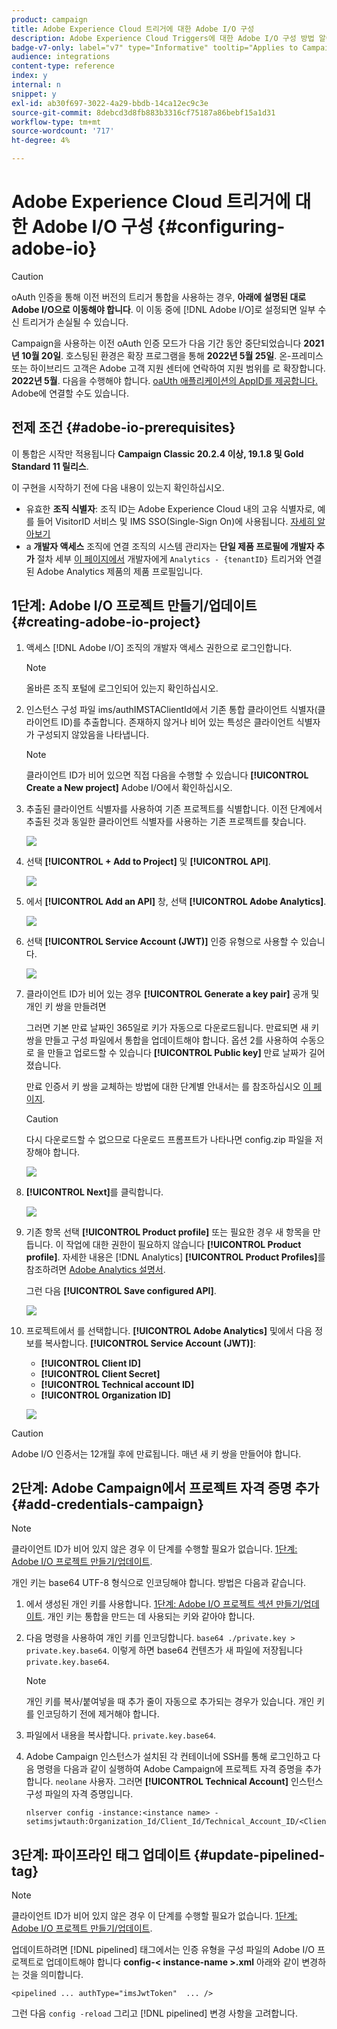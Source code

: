 ```yaml
---
product: campaign
title: Adobe Experience Cloud 트리거에 대한 Adobe I/O 구성
description: Adobe Experience Cloud Triggers에 대한 Adobe I/O 구성 방법 알아보기
badge-v7-only: label="v7" type="Informative" tooltip="Applies to Campaign Classic v7 only"
audience: integrations
content-type: reference
index: y
internal: n
snippet: y
exl-id: ab30f697-3022-4a29-bbdb-14ca12ec9c3e
source-git-commit: 8debcd3d8fb883b3316cf75187a86bebf15a1d31
workflow-type: tm+mt
source-wordcount: '717'
ht-degree: 4%

---
```


# Adobe Experience Cloud 트리거에 대한 Adobe I/O 구성 {#configuring-adobe-io}



>[!CAUTION]
>
>oAuth 인증을 통해 이전 버전의 트리거 통합을 사용하는 경우, **아래에 설명된 대로 Adobe I/O으로 이동해야 합니다**.
>이 이동 중에 [!DNL Adobe I/O]로 설정되면 일부 수신 트리거가 손실될 수 있습니다.
>
>Campaign을 사용하는 이전 oAuth 인증 모드가 다음 기간 동안 중단되었습니다 **2021년 10월 20일**. 호스팅된 환경은 확장 프로그램을 통해 **2022년 5월 25일**. 온-프레미스 또는 하이브리드 고객은 Adobe 고객 지원 센터에 연락하여 지원 범위를 로 확장합니다. **2022년 5월**. 다음을 수행해야 합니다. [oaUth 애플리케이션의 AppID를 제공합니다.](../../integrations/using/configuring-pipeline.md?lang=en#step-optional) Adobe에 연결할 수도 있습니다.

## 전제 조건 {#adobe-io-prerequisites}

이 통합은 시작만 적용됩니다 **Campaign Classic 20.2.4 이상, 19.1.8 및 Gold Standard 11 릴리스**.

이 구현을 시작하기 전에 다음 내용이 있는지 확인하십시오.

* 유효한 **조직 식별자**: 조직 ID는 Adobe Experience Cloud 내의 고유 식별자로, 예를 들어 VisitorID 서비스 및 IMS SSO(Single-Sign On)에 사용됩니다. [자세히 알아보기](https://experienceleague.adobe.com/docs/core-services/interface/administration/organizations.html?lang=ko)
* a **개발자 액세스** 조직에 연결 조직의 시스템 관리자는 **단일 제품 프로필에 개발자 추가** 절차 세부 [이 페이지에서](https://helpx.adobe.com/enterprise/using/manage-developers.html) 개발자에게 `Analytics - {tenantID}` 트리거와 연결된 Adobe Analytics 제품의 제품 프로필입니다.

## 1단계: Adobe I/O 프로젝트 만들기/업데이트 {#creating-adobe-io-project}

1. 액세스 [!DNL Adobe I/O] 조직의 개발자 액세스 권한으로 로그인합니다.

   >[!NOTE]
   >
   > 올바른 조직 포털에 로그인되어 있는지 확인하십시오.

1. 인스턴스 구성 파일 ims/authIMSTAClientId에서 기존 통합 클라이언트 식별자(클라이언트 ID)를 추출합니다. 존재하지 않거나 비어 있는 특성은 클라이언트 식별자가 구성되지 않았음을 나타냅니다.

   >[!NOTE]
   >
   >클라이언트 ID가 비어 있으면 직접 다음을 수행할 수 있습니다 **[!UICONTROL Create a New project]** Adobe I/O에서 확인하십시오.

1. 추출된 클라이언트 식별자를 사용하여 기존 프로젝트를 식별합니다. 이전 단계에서 추출된 것과 동일한 클라이언트 식별자를 사용하는 기존 프로젝트를 찾습니다.

   ![](assets/do-not-localize/adobe_io_8.png)

1. 선택 **[!UICONTROL + Add to Project]** 및 **[!UICONTROL API]**.

   ![](assets/do-not-localize/adobe_io_1.png)

1. 에서 **[!UICONTROL Add an API]** 창, 선택 **[!UICONTROL Adobe Analytics]**.

   ![](assets/do-not-localize/adobe_io_2.png)

1. 선택 **[!UICONTROL Service Account (JWT)]** 인증 유형으로 사용할 수 있습니다.

   ![](assets/do-not-localize/adobe_io_3.png)

1. 클라이언트 ID가 비어 있는 경우 **[!UICONTROL Generate a key pair]** 공개 및 개인 키 쌍을 만들려면

   그러면 기본 만료 날짜인 365일로 키가 자동으로 다운로드됩니다. 만료되면 새 키 쌍을 만들고 구성 파일에서 통합을 업데이트해야 합니다. 옵션 2를 사용하여 수동으로 을 만들고 업로드할 수 있습니다 **[!UICONTROL Public key]** 만료 날짜가 길어졌습니다.

   만료 인증서 키 쌍을 교체하는 방법에 대한 단계별 안내서는 를 참조하십시오 [이 페이지](https://developer.adobe.com/developer-console/docs/guides/email-alerts/cert-expiry/#a-step-by-step-guide-to-replacing-expiring-certificate-key-pairs).


   >[!CAUTION]
   >
   >다시 다운로드할 수 없으므로 다운로드 프롬프트가 나타나면 config.zip 파일을 저장해야 합니다.

   ![](assets/do-not-localize/adobe_io_4.png)

1. **[!UICONTROL Next]**&#x200B;를 클릭합니다.

   ![](assets/do-not-localize/adobe_io_5.png)

1. 기존 항목 선택 **[!UICONTROL Product profile]** 또는 필요한 경우 새 항목을 만듭니다. 이 작업에 대한 권한이 필요하지 않습니다 **[!UICONTROL Product profile]**. 자세한 내용은 [!DNL Analytics] **[!UICONTROL Product Profiles]**&#x200B;를 참조하려면 [Adobe Analytics 설명서](https://experienceleague.adobe.com/docs/analytics/admin/admin-console/home.html#admin-console).

   그런 다음 **[!UICONTROL Save configured API]**.

   ![](assets/do-not-localize/adobe_io_6.png)

1. 프로젝트에서 를 선택합니다. **[!UICONTROL Adobe Analytics]** 및에서 다음 정보를 복사합니다. **[!UICONTROL Service Account (JWT)]**:

   * **[!UICONTROL Client ID]**
   * **[!UICONTROL Client Secret]**
   * **[!UICONTROL Technical account ID]**
   * **[!UICONTROL Organization ID]**

   ![](assets/do-not-localize/adobe_io_7.png)

>[!CAUTION]
>
>Adobe I/O 인증서는 12개월 후에 만료됩니다. 매년 새 키 쌍을 만들어야 합니다.

## 2단계: Adobe Campaign에서 프로젝트 자격 증명 추가 {#add-credentials-campaign}

>[!NOTE]
>
>클라이언트 ID가 비어 있지 않은 경우 이 단계를 수행할 필요가 없습니다. [1단계: Adobe I/O 프로젝트 만들기/업데이트](#creating-adobe-io-project).

개인 키는 base64 UTF-8 형식으로 인코딩해야 합니다. 방법은 다음과 같습니다.

1. 에서 생성된 개인 키를 사용합니다. [1단계: Adobe I/O 프로젝트 섹션 만들기/업데이트](#creating-adobe-io-project). 개인 키는 통합을 만드는 데 사용되는 키와 같아야 합니다.

1. 다음 명령을 사용하여 개인 키를 인코딩합니다. `base64 ./private.key > private.key.base64`. 이렇게 하면 base64 컨텐츠가 새 파일에 저장됩니다 `private.key.base64`.

   >[!NOTE]
   >
   >개인 키를 복사/붙여넣을 때 추가 줄이 자동으로 추가되는 경우가 있습니다. 개인 키를 인코딩하기 전에 제거해야 합니다.

1. 파일에서 내용을 복사합니다. `private.key.base64`.

1. Adobe Campaign 인스턴스가 설치된 각 컨테이너에 SSH를 통해 로그인하고 다음 명령을 다음과 같이 실행하여 Adobe Campaign에 프로젝트 자격 증명을 추가합니다. `neolane` 사용자. 그러면 **[!UICONTROL Technical Account]** 인스턴스 구성 파일의 자격 증명입니다.

   ```
   nlserver config -instance:<instance name> -setimsjwtauth:Organization_Id/Client_Id/Technical_Account_ID/<Client_Secret>/<Base64_encoded_Private_Key>
   ```

## 3단계: 파이프라인 태그 업데이트 {#update-pipelined-tag}

>[!NOTE]
>
>클라이언트 ID가 비어 있지 않은 경우 이 단계를 수행할 필요가 없습니다. [1단계: Adobe I/O 프로젝트 만들기/업데이트](#creating-adobe-io-project).

업데이트하려면 [!DNL pipelined] 태그에서는 인증 유형을 구성 파일의 Adobe I/O 프로젝트로 업데이트해야 합니다 **config-&lt; instance-name >.xml** 아래와 같이 변경하는 것을 의미합니다.

```
<pipelined ... authType="imsJwtToken"  ... />
```

그런 다음 `config -reload` 그리고 [!DNL pipelined] 변경 사항을 고려합니다.
